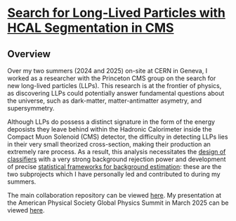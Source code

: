 # [Search for Long-Lived Particles with HCAL Segmentation in CMS](https://github.com/gk199/Run3-HCAL-LLP-Analysis/tree/main)
## Overview
Over my two summers (2024 and 2025) on-site at CERN in Geneva, I worked as a researcher with the Princeton CMS group on the search for new long-lived particles (LLPs). This research is at the frontier of physics, as discovering LLPs could potentially answer fundamental questions about the universe, such as dark-matter, matter-antimatter asymetry, and supersymmetry.

Although LLPs do possess a distinct signature in the form of the energy deposists they leave behind within the Hadronic Calorimeter inside the Compact Muon Solenoid (CMS) detector, the difficulty in detecting LLPs lies in their very small theorized cross-section, making their production an extremely rare process. As a result, this analysis necessitates the [design of classifiers](https://github.com/gk199/Run3-HCAL-LLP-Analysis/tree/kat-branch/Classifiers) with a very strong background rejection power and development of precise [statistical frameworks for background estimation](https://github.com/gk199/Run3-HCAL-LLP-Analysis/tree/kat-branch/FakeRate): these are the two subprojects which I have personally led and contributed to during my summers.

The main collaboration repository can be viewed [here](https://github.com/gk199/Run3-HCAL-LLP-Analysis/tree/main).
My presentation at the American Physical Society Global Physics Summit in March 2025 can be viewed [here](https://summit.aps.org/smt/2025/events/MAR-H00/318).


